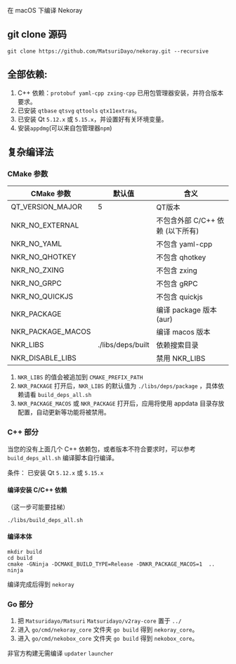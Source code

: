 在 macOS 下编译 Nekoray

## git clone 源码

```
git clone https://github.com/MatsuriDayo/nekoray.git --recursive
```

## 全部依赖:
1. C++ 依赖：`protobuf yaml-cpp zxing-cpp` 已用包管理器安装，并符合版本要求。
2. 已安装 `qtbase` `qtsvg` `qttools` `qtx11extras`。
3. 已安装 Qt `5.12.x` 或 `5.15.x`，并设置好有关环境变量。
4. 安装`appdmg`(可以来自包管理器`npm`)


## 复杂编译法

### CMake 参数

| CMake 参数          | 默认值               | 含义                    |
|-------------------|-------------------|-----------------------|
| QT_VERSION_MAJOR  | 5                 | QT版本                  |
| NKR_NO_EXTERNAL   |                   | 不包含外部 C/C++ 依赖 (以下所有) |
| NKR_NO_YAML       |                   | 不包含 yaml-cpp          |
| NKR_NO_QHOTKEY    |                   | 不包含 qhotkey           |
| NKR_NO_ZXING      |                   | 不包含 zxing             |
| NKR_NO_GRPC       |                   | 不包含 gRPC              |
| NKR_NO_QUICKJS    |                   | 不包含 quickjs           |
| NKR_PACKAGE       |                   | 编译 package 版本 (aur)   |
| NKR_PACKAGE_MACOS |                   | 编译 macos 版本           |
| NKR_LIBS          | ./libs/deps/built | 依赖搜索目录                |
| NKR_DISABLE_LIBS  |                   | 禁用 NKR_LIBS           |

1. `NKR_LIBS` 的值会被追加到 `CMAKE_PREFIX_PATH`
2. `NKR_PACKAGE` 打开后，`NKR_LIBS` 的默认值为 `./libs/deps/package` ，具体依赖请看 `build_deps_all.sh`
3. `NKR_PACKAGE_MACOS` 或 `NKR_PACKAGE` 打开后，应用将使用 appdata 目录存放配置，自动更新等功能将被禁用。

### C++ 部分

当您的没有上面几个 C++ 依赖包，或者版本不符合要求时，可以参考 `build_deps_all.sh` 编译脚本自行编译。

条件： 已安装 Qt `5.12.x` 或 `5.15.x`

#### 编译安装 C/C++ 依赖

（这一步可能要挂梯）

```shell
./libs/build_deps_all.sh
```

#### 编译本体

```shell
mkdir build
cd build
cmake -GNinja -DCMAKE_BUILD_TYPE=Release -DNKR_PACKAGE_MACOS=1  .. 
ninja
```

编译完成后得到 `nekoray`

### Go 部分

1. 把 `Matsuridayo/Matsuri` `Matsuridayo/v2ray-core` 置于 `../`
2. 进入 `go/cmd/nekoray_core` 文件夹 `go build` 得到 `nekoray_core`。
3. 进入 `go/cmd/nekobox_core` 文件夹 `go build` 得到 `nekobox_core`。

非官方构建无需编译 `updater` `launcher`
